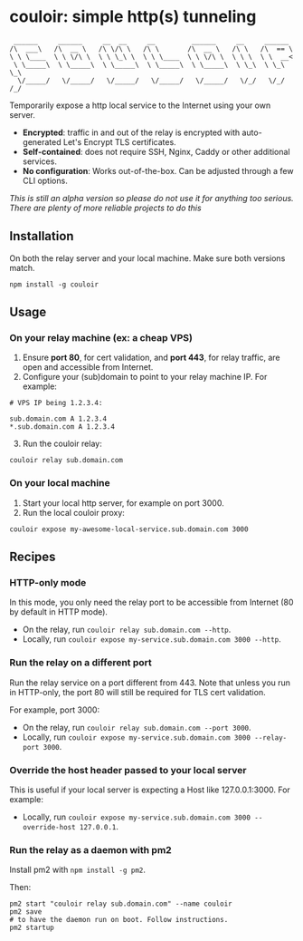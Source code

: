 # couloir: simple http(s) tunneling

```
 ______     ______     __  __     __         ______     __     ______
/\  ___\   /\  __ \   /\ \/\ \   /\ \       /\  __ \   /\ \   /\  == \
\ \ \____  \ \ \/\ \  \ \ \_\ \  \ \ \____  \ \ \/\ \  \ \ \  \ \  __<  
 \ \_____\  \ \_____\  \ \_____\  \ \_____\  \ \_____\  \ \_\  \ \_\ \_\
  \/_____/   \/_____/   \/_____/   \/_____/   \/_____/   \/_/   \/_/ /_/
```

Temporarily expose a http local service to the Internet using your own server.

- **Encrypted**: traffic in and out of the relay is encrypted with auto-generated Let's Encrypt TLS certificates.
- **Self-contained**: does not require SSH, Nginx, Caddy or other additional services.
- **No configuration**: Works out-of-the-box. Can be adjusted through a few CLI options.

_This is still an alpha version so please do not use it for anything too serious. There are plenty of more reliable projects to do this_

## Installation
On both the relay server and your local machine. Make sure both versions match.

```
npm install -g couloir
```

## Usage

### On your **relay** machine (ex: a cheap VPS)

1. Ensure **port 80**, for cert validation, and **port 443**, for relay traffic, are open and accessible from Internet.
2. Configure your (sub)domain to point to your relay machine IP. For example:

```
# VPS IP being 1.2.3.4:

sub.domain.com A 1.2.3.4
*.sub.domain.com A 1.2.3.4
```

3. Run the couloir relay:

```
couloir relay sub.domain.com
```

### On your **local** machine

1. Start your local http server, for example on port 3000.
2. Run the local couloir proxy:

```
couloir expose my-awesome-local-service.sub.domain.com 3000
```

## Recipes

### HTTP-only mode

In this mode, you only need the relay port to be accessible from Internet (80 by default in HTTP mode).
- On the relay, run `couloir relay sub.domain.com --http`.
- Locally, run `couloir expose my-service.sub.domain.com 3000 --http`.

### Run the relay on a different port

Run the relay service on a port different from 443. Note that unless you run in HTTP-only, the port 80 will
still be required for TLS cert validation.

For example, port 3000:
- On the relay, run `couloir relay sub.domain.com --port 3000`.
- Locally, run `couloir expose my-service.sub.domain.com 3000 --relay-port 3000`.

### Override the host header passed to your local server

This is useful if your local server is expecting a Host like 127.0.0.1:3000. For example:

- Locally, run `couloir expose my-service.sub.domain.com 3000 --override-host 127.0.0.1`.

### Run the relay as a daemon with pm2

Install pm2 with `npm install -g pm2`.

Then:

```
pm2 start "couloir relay sub.domain.com" --name couloir
pm2 save
# to have the daemon run on boot. Follow instructions.
pm2 startup
```
